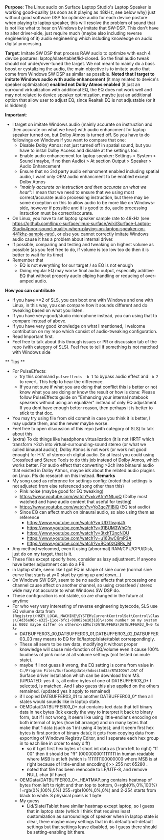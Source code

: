 
**Purpose**: The Linux audio on Surface Laptop Studio's Laptop Speaker is working good-quality (as soon as it playing as 48kHz, see below why) just without good software DSP for optimize audio for each device posture when playing to laptop speaker, this will resolve the problem of sound that is not like what to hear on Windows by imitate that SW-DSP. This don't have to alter driver-side, just require much (maybe also including reverse engineering of it) audio engineering which including knowledge on audio digital processing.

**Target**: Imitate SW DSP that process RAW audio to optimize with each 4 device postures: laptop/slate/tablet/lid-closed. So the final audio tweak should not under/over-tuned the target. We not meant to mainly do a bass boost or cystalizing the audio, the main objective is to imitate audio that come from Windows SW DSP as similar as possible. **Noted that I target to imitate Windows audio with audio enhancement** (it may related to device's speaker optimization) **enabled not Dolby Atmos enabled** (it just an surround virtualization with additional EQ, the EQ does not work well and may not related to device speaker optimization, maybe just an additional option that allow user to adjust EQ, since Realtek EQ is not adjustable (or it is hidden))

**Important**:
- I target on imitate Windows audio (mainly accurate on instruction and then accurate on what we hear) with audio enhancment for laptop speaker turned on, but Dolby Atmos is turned off. So you have to do followings on Windows if you want to compare that one:
  - Disable Dolby Atmos: not just turned off in spatial sound, but you have to instal Dolby Access and disable at the settings too.
  - Enable audio enhancement for laptop speaker: Settings > System > Sound (maybe, if no then Audio) > At section Output > Speaker > Audio Enhancement
  - Ensure that no 3rd party audio enhancment enabled including spatial audio, I want only OEM audio enhancment to be enabled except Dolby Atmos
  - _"mainly accurate on instruction and then accurate on what we hear"_: I mean that we need to ensure that we using most correct/accurate audio processing instruction, but there may be some exception on this to allow audio to be more like on Windows-side, however if possible and it is good to do, audio processing instuction must be correct/accurate. 
- On Linux, you have to set laptop speaker sample rate to 48kHz (see https://github.com/linux-surface/linux-surface/wiki/Surface-Laptop-Studio#poor-sound-quality-when-playing-on-laptop-speaker-on-441khz-sample-rate), or else you cannot correctly imitate Windows audio cause it has a problem about internal driver. 
- If possible, comparing and testing and tweaking on highest volume as possible (as you feel free to do, if volume is too low too do then it is better to wait for its time)
- Remember that
  - EQ is not everything for our target / so EQ is not enough
  - Doing regular EQ may worse final audio output, especially additive EQ that without properly audio cliping handling or reducing of over-amped audio.

**How you can contribute**
- If you have >=2 of SLS, you can boot one with Windows and one with Linux, in this way, you can compare how it sounds different and do tweaking based on what you listen.
- If you have very-good/studio microphone instead, you can using that to compare instead of above.
- If you have very good knowledge on what I mentioned, I welcome contribution on my repo which consist of audio-tweaking configuration.
- Read Important first.
- Feel free to talk about this through issues or PR or discussion tab of the repo (with category of SLS). Feel free to tell if something is not matched with Windows side

** Tips **
- For PulseEffects:
  - try this command ```pulseeffects -b 1``` to bypass audio effect and ```-b 2``` to revert. This help to hear the difference.
  - If you not sure if what you are doing that conflict this is better or not know what you are doing or know the result or how is done: Please follow PulseEffects guide on "Enhancing your internal notebook speakers without using an equalizer" instead of only EQ adjustment. If you dont have enough better reason, then perhaps it is better to stick to that doc. 
- You may try using file from old commit in case you think it is better, I may update them, and the newer maybe worse.
- Feel free to open discussion of this repo (with category of SLS) to talk about this
- (extra) To do things like headphone virtualization (it is not HRTF which transform >2ch into virtual-surrounding-sound stereo (or what we called binaural audio)), Dolby Atmos is not work (or work not good enough) for H.V. of stereo-ch digital audio. So at least you could using Crossfeed and Stereo Tools to do this job instead of Dolby Atmos, which works better. For audio effect that converting >2ch into binaural audio that existed in Dolby Atmos, maybe idk about the related audio plugins on Linux. Pls do research on this instead.
**Remarks**
- My song used as reference for settings config: (noted that settings is not adjusted from else referenced song other than this)
  - Pink noise (maybe good for EQ tweaking)
  - https://www.youtube.com/watch?v=kvAfmYNtugQ (Dolby most watched and have audio content that useful for testing)
  - https://www.youtube.com/watch?v=Yo3qc7FIBlQ (EQ test audio)
  - Since EQ can affect much on binaural audio, so also using them as reference
    - https://www.youtube.com/watch?v=IUDTlvagjJA
    - https://www.youtube.com/watch?v=91BUM3WhCfo
    - https://www.youtube.com/watch?v=3txhT2ncNOU
    - https://www.youtube.com/watch?v=u163wC6mP2A
    - https://www.youtube.com/watch?v=BOa0zQBRs_M
- Any method welcomed, even it using (abnormal) RAM/CPU/GPU/Disk, just do on my target, that is it.
- These files except specify here, consider as lazy adjustment. If anyone have better adjustment can do a PR.
- in laptop state, seem like I got EQ in shape of sine curve (normal sine curve that starts at y=0 start by going up and down...)
- On Windows SW DSP, seem to be no audio effects that processing one channel cause affect on another channel, so using crossfeed / stereo wide may not accurate to what Windows SW DSP do.
- These configuration is not stable, so are changed in the future at anytime
- For who very very interesting of reverse engineering bytecode, SLS use EQ volume data from ```(Registry)/HKEY_LOCAL_MACHINE\SYSTEM\CurrentControlSet\Control\Class\{4d36e96c-e325-11ce-bfc1-08002be10318}\<some number on my system is 0002 maybe differ on others>\EQVol\DATBUFFERS\DATBUFFER03_0<0 to 3>```
  - DATBUFFER03_00,DATBUFFER03_01,DATBUFFER03_02,DATBUFFER03_03 may means to EQ for lid/laptop/slate/tablet correspondingly.
  - These all seem to be raw data, modifying it without proper knowledge will cause mis-function of EQ/volume even it cause 100% loudness of pink noise at all volume settings (not tested on mute state).
  - maybe if I not guess it wrong, the EQ setting is come from value in ```C:/Program Files/SurfaceUpdate/hdxsstmd3a/RTAIODAT.DAT``` of Surface driver installation which can be download from MS. (UPDATED: yes it is, all entire bytes of one of DATBUFFER03_0* I selected, is matched. And I also guess this also appiled on the others remained. (updated yes it apply to remained)
  - if I copied DATBUFFER03_01 to another DATBUFFER03_0* then all states would sounds like in laptop state.
  - OEMData/DATBUFFER03_0*.dat contains text data that tell binary data in hex bytes (idk exactly the way to interpret it back to binary form, but if I not wrong, it seem like using little-endians encoding on both internal of bytes (how bit arrange) and on many bytes that make that 1 data (such as 1 int using 4 bytes); and it seem first hex bytes is first portion of binary data); it gets from copying data from exporting of Windows Registry Editor, and I separate each hex group in to each line in order to easy diff)
    - so if I get first hex bytes of short int data as (from left to right) "ff 00" then it should be "ff" (0000000011111111 in human readable where MSB is at left (which is 1111111100000000 where MSB is at right because of little-endian encoding))>> 255 not 65280 .
    - noted that file has been reencode to LF/UTF-8, and remove NULL char (if have)
  - OEMData/DATBUFFER03_0*_HEATMAP.png contains heatmap of bytes from left to right and then top to bottom, 0=rgb(0%,0%,100%) 1=rgb(0%,100%,0%) 255=rgb(100%,0%,0%) and 2-254 starts from black to white. 8 physical pixels is 1 byte
  - My guess
    - Lid/Slate/Tablet have similar heatmap except laptop, so I guess that in laptop state (which I think that requires least customization as surroundings of speaker when in laptop state is clear, there maybe many settings that in its default/not-default settings but that settings leave disabled, so I guess there should be setting-enabling bit there.
